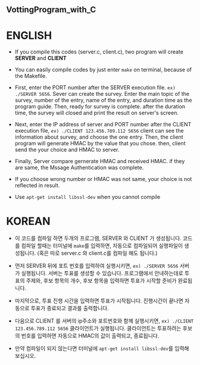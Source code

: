 ## VottingProgram_with_C

# ENGLISH


* If you compile this codes (server.c, client.c), two program will create **SERVER** and **CLIENT**

* You can easily compile codes by just enter `make` on terminal, because of the Makefile.

* First, enter the PORT number after the SERVER execution file. `ex) ./SERVER 5656`. Sever can create the survey. Enter the main topic of the survey, number of the entry, name of the entry, and duration time as the program guide. Then, ready for survey is complete. after the duration time, the survey will closed and print the result on server's screen.

* Next, enter the IP address of server and PORT number after the CLIENT execution file, `ex) ./CLIENT 123.456.789.112 5656` client can see the information about survey, and choose the one entry. Then, the client program will generate HMAC by the value that you chose. then, client send the your choice and HMAC to server.

* Finally, Server compare gernerate HMAC and received HMAC. if they are same, the Mssage Authentication was complete.

* If you choose wrong number or HMAC was not same, your choice is not reflected in result.

* Use `apt-get install libssl-dev` when you cannot compile


# KOREAN
* 이 코드를 컴파일 하면 두개의 프로그램, SERVER 와 CLIENT 가 생성됩니다.
코드를 컴파일 할때는 터미널에 `make`를 입력하면, 자동으로 컴파일되어 실행파일이 생성됩니다. (혹은 따로 server.c 와 client.c를 컴파일 해도 됩니다.)

* 먼저 SERVER 뒤에 포트 번호를 입력하여 실행시키면, `ex) ./SERVER 5656` 서버가 실행됩니다. 서버는 투표를 생성할 수 있습니다. 프로그램에서 안내하는데로 투표의 주제와, 후보 항목의 개수, 후보 항목을 입력하면 투표가 시작할 준비가 완료됩니다.

* 마지막으로, 투표 진행 시간을 입력하면 투표가 시작됩니다. 진행시간이 끝나면 자동으로 투표가 종료되고 결과를 출력합니다.


* 다음으로 CLIENT 를 서버의 ip주소와 포트번호와 함께 실행시키면, `ex) ./CLIENT 123.456.789.112 5656` 클라이언트가 실행됩니다. 클라이언트는 투표하려는 후보의 번호를 입력하면 자동으로 HMAC의 값이 출력되고, 종료됩니다.

* 만약 컴파일이 되지 않는다면 터미널에 `apt-get install libssl-dev`를 입력해 보십시오.
